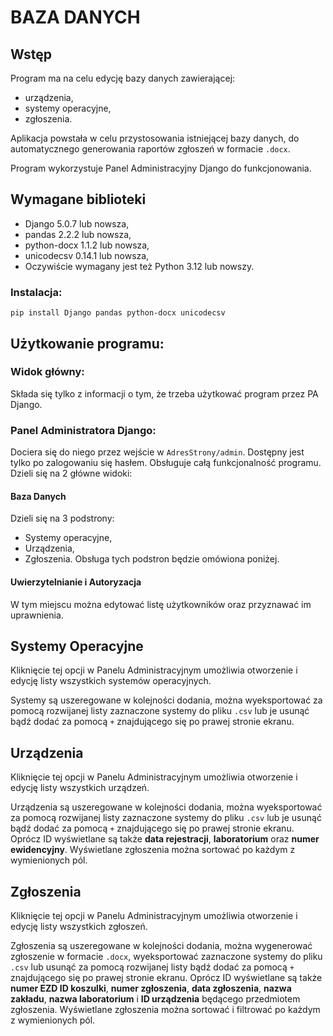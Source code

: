 # BAZA DANYCH
## Wstęp
Program ma na celu edycję bazy danych zawierającej:
- urządzenia,
- systemy operacyjne,
- zgłoszenia.

Aplikacja powstała w celu przystosowania istniejącej bazy danych,
do automatycznego generowania raportów zgłoszeń w formacie `.docx`.

Program wykorzystuje Panel Administracyjny Django do funkcjonowania.

## Wymagane biblioteki
- Django 5.0.7 lub nowsza,
- pandas 2.2.2 lub nowsza,
- python-docx 1.1.2 lub nowsza,
- unicodecsv 0.14.1 lub nowsza,
- Oczywiście wymagany jest też Python 3.12 lub nowszy.

### Instalacja:
```
pip install Django pandas python-docx unicodecsv
```

## Użytkowanie programu:
### Widok główny:
Składa się tylko z informacji o tym, że trzeba użytkować program
przez PA Django.
### Panel Administratora Django:
Dociera się do niego przez wejście w `AdresStrony/admin`.
Dostępny jest tylko po zalogowaniu się hasłem.
Obsługuje całą funkcjonalność programu.
Dzieli się na 2 główne widoki:
#### Baza Danych
Dzieli się na 3 podstrony:
- Systemy operacyjne,
- Urządzenia,
- Zgłoszenia.
Obsługa tych podstron będzie omówiona poniżej.

#### Uwierzytelnianie i Autoryzacja
W tym miejscu można edytować listę użytkowników 
oraz przyznawać im uprawnienia.

## Systemy Operacyjne
Kliknięcie tej opcji w Panelu Administracyjnym umożliwia 
otworzenie i edycję listy wszystkich systemów operacyjnych.

Systemy są uszeregowane w kolejności dodania, 
można wyeksportować za pomocą rozwijanej listy
zaznaczone systemy do pliku `.csv` lub je usunąć 
bądź dodać za pomocą `+` znajdującego
się po prawej stronie ekranu.

## Urządzenia
Kliknięcie tej opcji w Panelu Administracyjnym umożliwia 
otworzenie i edycję listy wszystkich urządzeń.

Urządzenia są uszeregowane w kolejności dodania, można wyeksportować 
za pomocą rozwijanej listy zaznaczone systemy do pliku `.csv` 
lub je usunąć bądź dodać za pomocą `+` znajdującego
się po prawej stronie ekranu. Oprócz ID wyświetlane są także 
**data rejestracji**, **laboratorium** oraz **numer ewidencyjny**.
Wyświetlane zgłoszenia można sortować po każdym z wymienionych pól.

## Zgłoszenia
Kliknięcie tej opcji w Panelu Administracyjnym umożliwia 
otworzenie i edycję listy wszystkich zgłoszeń.

Zgłoszenia są uszeregowane w kolejności dodania, można wygenerować
zgłoszenie w formacie `.docx`, wyeksportować zaznaczone systemy do
pliku `.csv` lub usunąć za pomocą rozwijanej listy 
bądź dodać za pomocą `+` znajdującego się po prawej stronie ekranu. 
Oprócz ID wyświetlane są także 
**numer EZD ID koszulki**, **numer zgłoszenia**, **data zgłoszenia**,
**nazwa zakładu**, **nazwa laboratorium** i **ID urządzenia**
będącego przedmiotem zgłoszenia. Wyświetlane zgłoszenia można
sortować i filtrować po każdym z wymienionych pól.